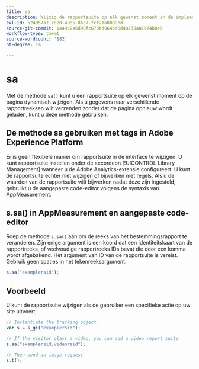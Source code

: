 ```yaml
---
title: sa
description: Wijzig de rapportsuite op elk gewenst moment in de implementatie.
exl-id: 524857a7-c820-4985-86c7-fcf21a0809bd
source-git-commit: 1a49c2a6d90fc670bd0646d6d40738a87b74b8eb
workflow-type: tm+mt
source-wordcount: '182'
ht-degree: 1%

---
```


# sa

Met de methode `sa()` kunt u een rapportsuite op elk gewenst moment op de pagina dynamisch wijzigen. Als u gegevens naar verschillende rapportreeksen wilt verzenden zonder dat de pagina opnieuw wordt geladen, kunt u deze methode gebruiken.

## De methode sa gebruiken met tags in Adobe Experience Platform

Er is geen flexibele manier om rapportsuite in de interface te wijzigen. U kunt rapportsuite instellen onder de accordeon [!UICONTROL Library Management] wanneer u de Adobe Analytics-extensie configureert. U kunt de rapportsuite echter niet wijzigen of bijwerken met regels. Als u de waarden van de rapportsuite wilt bijwerken nadat deze zijn ingesteld, gebruikt u de aangepaste code-editor volgens de syntaxis van AppMeasurement.

## s.sa() in AppMeasurement en aangepaste code-editor

Roep de methode `s.sa()` aan om de reeks van het bestemmingsrapport te veranderen. Zijn enige argument is een koord dat een identiteitskaart van de rapportreeks, of veelvoudige rapportreeks IDs bevat die door een komma wordt afgebakend. Het argument van ID van de rapportsuite is vereist. Gebruik geen spaties in het tekenreeksargument.

```js
s.sa("examplersid");
```

## Voorbeeld

U kunt de rapportsuite wijzigen als de gebruiker een specifieke actie op uw site uitvoert.

```js
// Instantiate the tracking object
var s = s_gi("examplersid");

// If the visitor plays a video, you can add a video report suite
s.sa("examplersid,videorsid");

// Then send an image request
s.t();
```
